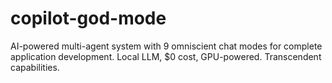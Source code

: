 # copilot-god-mode
AI-powered multi-agent system with 9 omniscient chat modes for complete application development. Local LLM, $0 cost, GPU-powered. Transcendent capabilities. 
